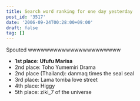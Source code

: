 ```yaml
---
title: Search word ranking for one day yesterday
post_id: '3517'
date: '2006-09-24T00:28:00+09:00'
draft: false
tag: []
---
```


Spouted wwwwwwwwwwwwwwwwwwwwww

*   **1st place: Ufufu Marisa**
*   2nd place: Toho Yumemiri Drama
*   2nd place (Thailand): danmaq times the seal seal
*   3rd place: Lama tomba love street
*   4th place: Higgy
*   5th place: ziki_7 of the universe